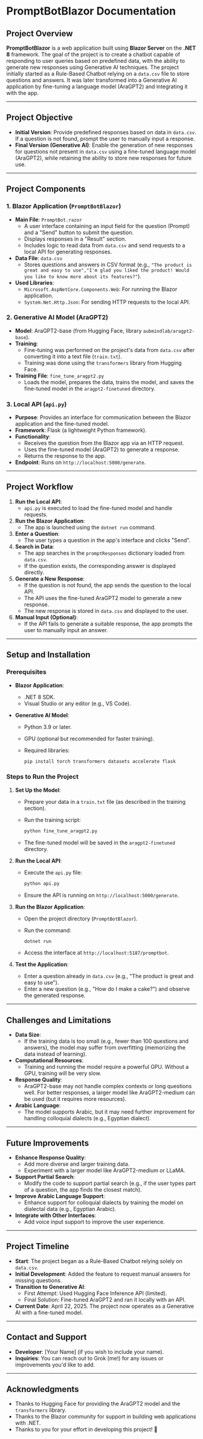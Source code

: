 # PromptBotBlazor Documentation

## Project Overview

**PromptBotBlazor** is a web application built using **Blazor Server** on the **.NET 8** framework. The goal of the project is to create a chatbot capable of responding to user queries based on predefined data, with the ability to generate new responses using Generative AI techniques. The project initially started as a Rule-Based Chatbot relying on a `data.csv` file to store questions and answers. It was later transformed into a Generative AI application by fine-tuning a language model (AraGPT2) and integrating it with the app.

---

## Project Objective

- **Initial Version**: Provide predefined responses based on data in `data.csv`. If a question is not found, prompt the user to manually input a response.
- **Final Version (Generative AI)**: Enable the generation of new responses for questions not present in `data.csv` using a fine-tuned language model (AraGPT2), while retaining the ability to store new responses for future use.

---

## Project Components

### 1. Blazor Application (`PromptBotBlazor`)

- **Main File**: `PromptBot.razor`
  - A user interface containing an input field for the question (Prompt) and a "Send" button to submit the question.
  - Displays responses in a "Result" section.
  - Includes logic to read data from `data.csv` and send requests to a local API for generating responses.
- **Data File**: `data.csv`
  - Stores questions and answers in CSV format (e.g., `"The product is great and easy to use","I'm glad you liked the product! Would you like to know more about its features?"`).
- **Used Libraries**:
  - `Microsoft.AspNetCore.Components.Web`: For running the Blazor application.
  - `System.Net.Http.Json`: For sending HTTP requests to the local API.

### 2. Generative AI Model (AraGPT2)

- **Model**: AraGPT2-base (from Hugging Face, library `aubmindlab/aragpt2-base`).
- **Training**:
  - Fine-tuning was performed on the project's data from `data.csv` after converting it into a text file (`train.txt`).
  - Training was done using the `transformers` library from Hugging Face.
- **Training File**: `fine_tune_aragpt2.py`
  - Loads the model, prepares the data, trains the model, and saves the fine-tuned model in the `aragpt2-finetuned` directory.

### 3. Local API (`api.py`)

- **Purpose**: Provides an interface for communication between the Blazor application and the fine-tuned model.
- **Framework**: Flask (a lightweight Python framework).
- **Functionality**:
  - Receives the question from the Blazor app via an HTTP request.
  - Uses the fine-tuned model (AraGPT2) to generate a response.
  - Returns the response to the app.
- **Endpoint**: Runs on `http://localhost:5000/generate`.

---

## Project Workflow

1. **Run the Local API**:
   - `api.py` is executed to load the fine-tuned model and handle requests.
2. **Run the Blazor Application**:
   - The app is launched using the `dotnet run` command.
3. **Enter a Question**:
   - The user types a question in the app's interface and clicks "Send".
4. **Search in Data**:
   - The app searches in the `promptResponses` dictionary loaded from `data.csv`.
   - If the question exists, the corresponding answer is displayed directly.
5. **Generate a New Response**:
   - If the question is not found, the app sends the question to the local API.
   - The API uses the fine-tuned AraGPT2 model to generate a new response.
   - The new response is stored in `data.csv` and displayed to the user.
6. **Manual Input (Optional)**:
   - If the API fails to generate a suitable response, the app prompts the user to manually input an answer.

---

## Setup and Installation

### Prerequisites

- **Blazor Application**:

  - .NET 8 SDK.
  - Visual Studio or any editor (e.g., VS Code).

- **Generative AI Model**:

  - Python 3.9 or later.

  - GPU (optional but recommended for faster training).

  - Required libraries:

    ```bash
    pip install torch transformers datasets accelerate flask
    ```

### Steps to Run the Project

1. **Set Up the Model**:

   - Prepare your data in a `train.txt` file (as described in the training section).

   - Run the training script:

     ```bash
     python fine_tune_aragpt2.py
     ```

   - The fine-tuned model will be saved in the `aragpt2-finetuned` directory.

2. **Run the Local API**:

   - Execute the `api.py` file:

     ```bash
     python api.py
     ```

   - Ensure the API is running on `http://localhost:5000/generate`.

3. **Run the Blazor Application**:

   - Open the project directory (`PromptBotBlazor`).

   - Run the command:

     ```bash
     dotnet run
     ```

   - Access the interface at `http://localhost:5187/promptbot`.

4. **Test the Application**:

   - Enter a question already in `data.csv` (e.g., "The product is great and easy to use").
   - Enter a new question (e.g., "How do I make a cake?") and observe the generated response.

---

## Challenges and Limitations

- **Data Size**:
  - If the training data is too small (e.g., fewer than 100 questions and answers), the model may suffer from overfitting (memorizing the data instead of learning).
- **Computational Resources**:
  - Training and running the model require a powerful GPU. Without a GPU, training will be very slow.
- **Response Quality**:
  - AraGPT2-base may not handle complex contexts or long questions well. For better responses, a larger model like AraGPT2-medium can be used (but it requires more resources).
- **Arabic Language**:
  - The model supports Arabic, but it may need further improvement for handling colloquial dialects (e.g., Egyptian dialect).

---

## Future Improvements

- **Enhance Response Quality**:
  - Add more diverse and larger training data.
  - Experiment with a larger model like AraGPT2-medium or LLaMA.
- **Support Partial Search**:
  - Modify the code to support partial search (e.g., if the user types part of a question, the app finds the closest match).
- **Improve Arabic Language Support**:
  - Enhance support for colloquial dialects by training the model on dialectal data (e.g., Egyptian Arabic).
- **Integrate with Other Interfaces**:
  - Add voice input support to improve the user experience.

---

## Project Timeline

- **Start**: The project began as a Rule-Based Chatbot relying solely on `data.csv`.
- **Initial Development**: Added the feature to request manual answers for missing questions.
- **Transition to Generative AI**:
  - First Attempt: Used Hugging Face Inference API (limited).
  - Final Solution: Fine-tuned AraGPT2 and ran it locally with an API.
- **Current Date**: April 22, 2025. The project now operates as a Generative AI with a fine-tuned model.

---

## Contact and Support

- **Developer**: \[Your Name\] (if you wish to include your name).
- **Inquiries**: You can reach out to Grok (me!) for any issues or improvements you'd like to add.

---

## Acknowledgments

- Thanks to Hugging Face for providing the AraGPT2 model and the `transformers` library.
- Thanks to the Blazor community for support in building web applications with .NET.
- Thanks to you for your effort in developing this project! 🚀